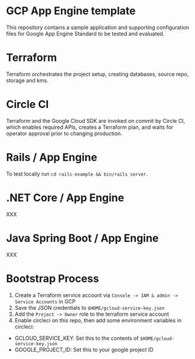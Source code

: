 GCP App Engine template
=======================
This repository contains a sample application and supporting configuration files
for Google App Engine Standard to be tested and evaluated.

Terraform
=========
Terraform orchestrates the project setup, creating databases, source repo,
storage and kms.

Circle CI
=========
Terraform and the Google Cloud SDK are invoked on commit by Circle CI, which
enables required APIs, creates a Terraform plan, and waits for operator approval
prior to changing production.

Rails / App Engine
=============================
To test locally run `cd rails-example && bin/rails server`.

.NET Core / App Engine
======================
XXX

Java Spring Boot / App Engine
=============================
XXX

Bootstrap Process
=================

1. Create a Terraform service account via
   `Console -> IAM & admin -> Service Accounts` in GCP
1. Save the JSON credentials to `$HOME/gcloud-service-key.json`
1. Add the `Project -> Owner` role to the terraform service account
1. Enable circleci on this repo, then add some environment variables in circleci:
  * GCLOUD_SERVICE_KEY:  Set this to the contents of `$HOME/gcloud-service-key.json`
  * GOOGLE_PROJECT_ID: Set this to your google project ID

